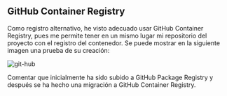 ## GitHub Container Registry

Como registro alternativo, he visto adecuado usar GitHub Container Registry, pues me permite tener en un mismo lugar mi repositorio del proyecto con el registro del contenedor. Se puede mostrar en la siguiente imagen una prueba de su creación:

![git-hub](https://github.com/joseegc10/get-match/blob/master/docs/img/contenedores/git-hub.png)

Comentar que inicialmente ha sido subido a GitHub Package Registry y después se ha hecho una migración a GitHub Container Registry.